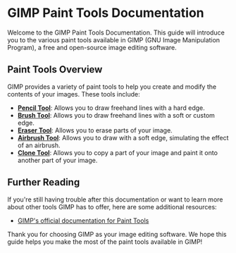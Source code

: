 # GIMP Paint Tools Documentation

Welcome to the GIMP Paint Tools Documentation. This guide will introduce you to the various paint tools available in GIMP (GNU Image Manipulation Program), a free and open-source image editing software.

## Paint Tools Overview

GIMP provides a variety of paint tools to help you create and modify the contents of your images. These tools include:

- [**Pencil Tool**](PencilTool.md): Allows you to draw freehand lines with a hard edge.
- [**Brush Tool**](BrushTool.md): Allows you to draw freehand lines with a soft or custom edge.
- [**Eraser Tool**](EraserTool.md): Allows you to erase parts of your image.
- [**Airbrush Tool**](AirbrushTool.md): Allows you to draw with a soft edge, simulating the effect of an airbrush.
- [**Clone Tool**](CloneTool.md): Allows you to copy a part of your image and paint it onto another part of your image.

## Further Reading

If you're still having trouble after this documentation or want to learn more about other tools GIMP has to offer, here are some additional resources:

- [GIMP's official documentation for Paint Tools](https://docs.gimp.org/2.8/en/gimp-tools-paint.html)

Thank you for choosing GIMP as your image editing software. We hope this guide helps you make the most of the paint tools available in GIMP!